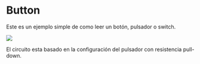 # Button

Este es un ejemplo simple de como leer un botón, pulsador o switch.

![](https://github.com/nstrappazzonc/CH552/blob/main/src/button/schematic.png?raw=true)

El circuito esta basado en la configuración del pulsador con resistencia pull-down.
